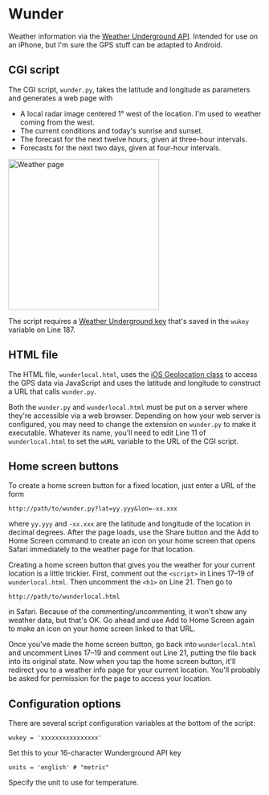 # Wunder #

Weather information via the [Weather Underground API][1]. Intended for use on an iPhone, but I'm sure the GPS stuff can be adapted to Android.

## CGI script ##

The CGI script, `wunder.py`, takes the latitude and longitude as parameters and generates a web page with

* A local radar image centered 1° west of the location. I'm used to weather coming from the west.
* The current conditions and today's sunrise and sunset.
* The forecast for the next twelve hours, given at three-hour intervals.
* Forecasts for the next two days, given at four-hour intervals.

<img width=300 src="http://leancrew.com/all-this/images2015/20150829-Weather%20page.png" alt="Weather page" title="Weather page" />

The script requires a [Weather Underground key][3] that's saved in the `wukey` variable on Line 187.

## HTML file ##

The HTML file, `wunderlocal.html`, uses the [iOS Geolocation class][2] to access the GPS data via JavaScript and uses the latitude and longitude to construct a URL that calls `wunder.py`.

Both the `wunder.py` and `wunderlocal.html` must be put on a server where they're accessible via a web browser. Depending on how your web server is configured, you may need to change the extension on `wunder.py` to make it executable. Whatever its name, you'll need to edit Line 11 of `wunderlocal.html` to set the `wURL` variable to the URL of the CGI script.

## Home screen buttons ##

To create a home screen button for a fixed location, just enter a URL of the form

    http://path/to/wunder.py?lat=yy.yyy&lon=-xx.xxx

where `yy.yyy` and `-xx.xxx` are the latitude and longitude of the location in decimal degrees. After the page loads, use the Share button and the <span class="menu">Add to Home Screen</span> command to create an icon on your home screen that opens Safari immediately to the weather page for that location.

Creating a home screen button that gives you the weather for your current location is a little trickier. First, comment out the `<script>` in Lines 17–19 of `wunderlocal.html`. Then uncomment the `<h1>` on Line 21. Then go to

    http://path/to/wunderlocal.html

in Safari. Because of the commenting/uncommenting, it won't show any weather data, but that's OK. Go ahead and use <span class="menu">Add to Home Screen</span> again to make an icon on your home screen linked to that URL.

Once you've made the home screen button, go back into `wunderlocal.html` and uncomment Lines 17–19 and comment out Line 21, putting the file back into its original state. Now when you tap the home screen button, it'll redirect you to a weather info page for your current location. You'll probably be asked for permission for the page to access your location.

## Configuration options ##

There are several script configuration variables at the bottom of the script:

    wukey = 'xxxxxxxxxxxxxxxx'

Set this to your 16-character Wunderground API key

    units = 'english' # "metric"

Specify the unit to use for temperature.

[1]: http://www.wunderground.com/weather/api
[2]: https://developer.apple.com/library/safari/documentation/AppleApplications/Reference/SafariWebContent/GettingGeographicalLocations/GettingGeographicalLocations.html
[3]: http://www.wunderground.com/weather/api/d/login.html

